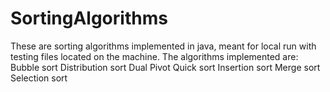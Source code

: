 # SortingAlgorithms

These are sorting algorithms implemented in java, meant for local run with testing files located on the machine. The algorithms implemented are:
  Bubble sort
  Distribution sort
  Dual Pivot Quick sort
  Insertion sort
  Merge sort
  Selection sort
